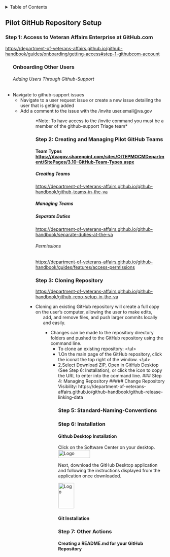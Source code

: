 <!-- TABLE OF CONTENTS -->
<details>
  <summary>Table of Contents</summary>
  <ol>
    <li>
      <a href="#Pilot-GitHub-Repository-Setup">Pilot-GitHub-Repository-Setup</a>
      <ul><li>
       <a href="###Step-1:-Access-to-Veteran-Affairs-Enterprise-at-GitHub.com">VA Enterprise GitHub Access</a>
       <li>
        <a href="###Step 2: Creating and Managing Pilot GitHub Teams">Creating and Managing Pilot GitHub Teams</a>
        <li>
        <a href="###Step-3:-Cloning-Repository">Cloning Repository</a>
         <li>
         <a href="###Step-4:-Managing-Repository">Managing Repository</a>
          <li>
        <a href="###Step-5:-Standard-Naming-Conventions">Naming Conventions</a>
        <li>
          <a href="###Step-6:-Installation">Installation</a>
        <li>
        <a href="###Step-7:-Other-Actions">Other Actions</a>
        <ol>
          </ul></li>
    </ol>
</details> 
        
## Pilot GitHub Repository Setup </a>
### Step 1: Access to Veteran Affairs Enterprise at GitHub.com
https://department-of-veterans-affairs.github.io/github-handbook/guides/onboarding/getting-access#step-1-githubcom-account <ul>

### Onboarding Other Users
###### Adding Users Through Github-Support
<li> Navigate to github-support issues </a><ul>
<li> Navigate to a user request issue or create a new issue detailing the user that is getting added </a>
<li> Add a comment to the issue with the /invite user.email@va.gov</a> <ul><ul>
*Note: To have access to the /invite command you must be a member of the github-support Triage team*
</a>

### Step 2: Creating and Managing Pilot GitHub Teams
#### Team Types https://dvagov.sharepoint.com/sites/OITEPMOCMDepartment/SitePages/3.10-GitHub-Team-Types.aspx
##### Creating Teams </a><ul>
 https://department-of-veterans-affairs.github.io/github-handbook/github-teams-in-the-va
 ##### Managing Teams</a><ul>
 ##### Separate Duties </a><ul>
 https://department-of-veterans-affairs.github.io/github-handbook/separate-duties-at-the-va
 ###### Permissions </a><ul>
 https://department-of-veterans-affairs.github.io/github-handbook/guides/features/access-permissions


### Step 3: Cloning Repository <ul> <ol>
https://department-of-veterans-affairs.github.io/github-handbook/github-repo-setup-in-the-va </a>
<li>Cloning an existing GitHub repository will create a full copy on the user’s computer, allowing the user to make edits, </a><ul>
add, and remove files, and push larger commits locally and easily. </a><ul>
<li>Changes can be made to the repository directory folders and pushed to the GitHub repository using the command line.  </a> <ul>
<li>To clone an existing repository:</a> <\ul><li>
1.On the main page of the GitHub repository, click the iconat the top right of the window. <a/> <\ul><li>
2.Select Download ZIP, Open in GitHub Desktop (See Step 6: Installation), or click the icon to copy the URL to enter into the command line. <a/>
  </ol>
### Step 4: Managing Repository
##### Change Repository Visibility: https://department-of-veterans-affairs.github.io/github-handbook/github-release-linking-data
  
### Step 5: Standard-Naming-Conventions

### Step 6: Installation
#### Github Desktop Installation
Click on the Software Center on your desktop.
<img src="https://user-images.githubusercontent.com/105750400/182799638-8b986305-3726-499f-92df-ae319d04c2c6.png" alt="Logo" width="100" height="25">

  Next, download the GitHub Desktop application and following the instructions displayed from the application once downloaded.
 
  <img src="https://user-images.githubusercontent.com/105750400/182800055-dccd42af-a1ba-4c8b-9aa1-f3fde39f74e5.png" alt="Logo" width="50" height="80">

#### Git Installation


### Step 7: Other Actions
#### Creating a README.md for your GitHub Repository
####
